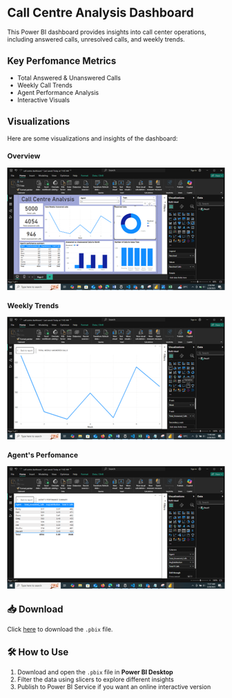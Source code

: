 
#  Call Centre Analysis Dashboard

This Power BI dashboard provides insights into call center operations, including answered calls, unresolved calls, and weekly trends.

## Key Perfomance Metrics
- Total Answered & Unanswered Calls
- Weekly Call Trends
- Agent Performance Analysis
- Interactive Visuals

## Visualizations
Here are some visualizations and insights of the dashboard:

### Overview  
![Dashboard Overview](https://github.com/mercytegekson/Call-Centre-Analysis-Dashboard/blob/main/Overview.png)

### Weekly Trends  
![Weekly Trends](https://github.com/mercytegekson/Call-Centre-Analysis-Dashboard/blob/main/Weekly%20Trends.png)

### Agent's Perfomance
![Agents' Perfomance](https://github.com/mercytegekson/Call-Centre-Analysis-Dashboard/blob/main/Agent's%20perfomance.png)

## 📥 Download
Click [here](https://github.com/mercytegekson/Call-Centre-Analysis-Dashboard) to download the `.pbix` file.


## 🛠️ How to Use
1. Download and open the `.pbix` file in **Power BI Desktop**  
2. Filter the data using slicers to explore different insights  
3. Publish to Power BI Service if you want an online interactive version  
